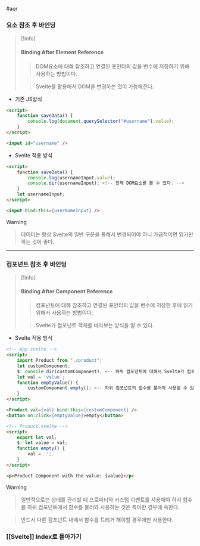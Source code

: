 #aor 
### 요소 참조 후 바인딩
>[!info]
>#### Binding After Element Reference
>
>>DOM요소에 대해 참조하고 연결된 포인터의 값을 변수에 저장하기 위해 사용하는 방법이다.
>
>>Svelte를 활용해서 DOM을 변경하는 것이 가능해진다.

- 기존 JS방식
```html
<script>
	function saveData() {
		console.log(document.querySelector("#username").value);	
	}
</script>

<input id="username" />
```

- Svelte 적용 방식
```html
<script>
	function saveData() {
		console.log(usernameInput.value);	
		console.dir(usernameInput);	<!-- 전체 DOM요소를 볼 수 있다. -->
	}
	let usernameInput;
</script>

<input bind:this={userNameInput} />
```

>[!warning]
>>데이터는 항상 Svelte의 일반 구문을 통해서 변경되어야 하니 가급적이면 읽기만 하는 것이 좋다.

---
### 컴포넌트 참조 후 바인딩
>[!info]
>#### Binding After Component Reference
>
>>컴포넌트에 대해 참조하고 연결된 포인터의 값을 변수에 저장한 후에 읽기 위해서 사용하는 방법이다.
>
>>Svelte가 컴포넌트 객체를 바라보는 방식을 알 수 있다.

- Svelte 적용 방식
```html
<!-- App.svelte -->
<script>
	import Product from "./product";
	let customComponent;
	$: console.dir(customComponent); <-- 하위 컴포넌트에 대해서 Svelte가 컴포넌트 객체를 어떻게 바라보는지 알 수 있다.
	let val = 'value';
	function emptyValue() {
		customComponent.empty(); <-- 하위 컴포넌트의 함수를 불러와 사용할 수 있는 특이한 케이스를 적용하는 것이 가능하다.
	}
</script>

<Product val={val} bind:this={customComponent} />
<button on:click={emptyValue}>empty</button>
```

```html
<!-- Product.svelte -->
<script>
	export let val;
	$: let value = val;
	function empty() {
		val = '';
	}
</script>

<p>Product Component with the value: {value}</p>
```

>[!warning]
>>일반적으로는 상태를 관리할 때 프로퍼티와 커스텀 이벤트를 사용해야 하지 함수를 하위 컴포넌트에서 함수를 불러와 사용하는 것은 특이한 경우에 속한다.
>
>>반드시 다른 컴포넌트 내에서 함수를 트리거 해야할 경우에만 사용한다.
### [[Svelte]] Index로 돌아가기
